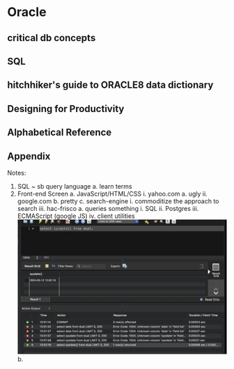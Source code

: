 # Oracle
## critical db concepts
## SQL
## hitchhiker's guide to ORACLE8 data dictionary
## Designing for Productivity
## Alphabetical Reference
## Appendix 

Notes: 
1. SQL ~ sb query language
    a. learn terms
2. Front-end Screen
    a. JavaScript/HTML/CSS
        i. yahoo.com
            a. ugly
        ii. google.com
            b. pretty
            c. search-engine
                i. commoditize the approach to search
        iii. hac-frisco
            a. queries something
                i. SQL
                ii. Postgres
                iii. ECMAScript (google JS)
        iv. client utilities
            ![alt text](image-19.png)
    b.